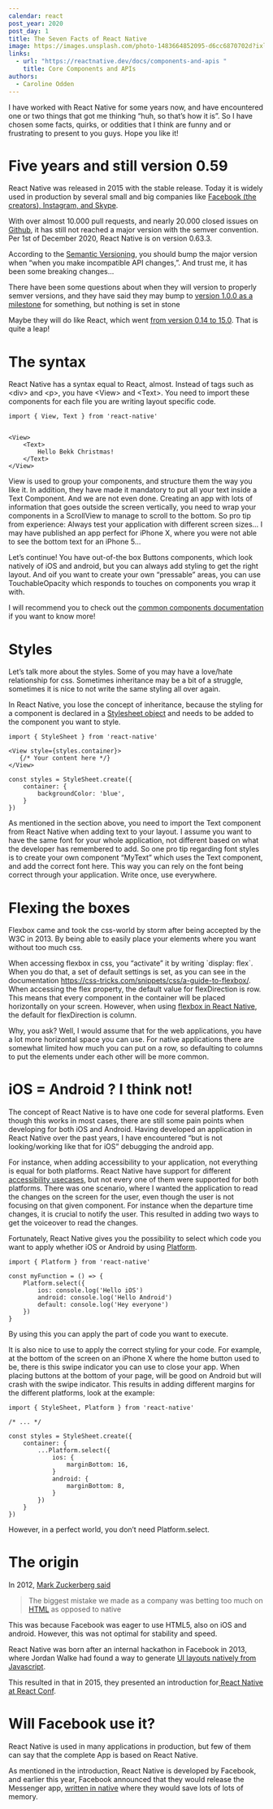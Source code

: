 ```yaml
---
calendar: react
post_year: 2020
post_day: 1
title: The Seven Facts of React Native
image: https://images.unsplash.com/photo-1483664852095-d6cc6870702d?ixlib=rb-1.2.1&ixid=eyJhcHBfaWQiOjEyMDd9&auto=format&fit=crop&w=2100&q=80
links:
  - url: "https://reactnative.dev/docs/components-and-apis "
    title: Core Components and APIs
authors:
  - Caroline Odden
---
```

I have worked with React Native for some years now, and have encountered one or two things that got me thinking “huh, so that’s how it is”. So I have chosen some facts, quirks, or oddities that I think are funny and or frustrating to present to you guys. Hope you like it!

# Five years and still version 0.59

React Native was released in 2015 with the stable release. Today it is widely used in production by several small and big companies like [Facebook (the creators), Instagram, and Skype](<https://wiredelta.com/10-most-popular-react-native-apps-of-2020/>).

With over almost 10.000 pull requests, and nearly 20.000 closed issues on [Github](https://github.com/facebook/react-native), it has still not reached a major version with the semver convention. Per 1st of December 2020, React Native is on version 0.63.3.

According to the [Semantic Versioning](https://semver.org/), you should bump the major version when “when you make incompatible API changes,”. And trust me, it has been some breaking changes…

There have been some questions about when they will version to properly semver versions, and they have said they may bump to [version 1.0.0 as a milestone](https://www.facebook.com/groups/reactnativeoss/permalink/1604716516491643/) for something, but nothing is set in stone

Maybe they will do like React, which went [from version 0.14 to 15.0](https://reactjs.org/blog/2016/04/07/react-v15.html). That is quite a leap! [](https://reactjs.org/blog/2016/04/07/react-v15.html)

# The syntax

React Native has a syntax equal to React, almost. Instead of tags such as \<div> and \<p>, you have \<View> and \<Text>. You need to import these components for each file you are writing layout specific code.

```
import { View, Text } from 'react-native'


<View>
    <Text>
        Hello Bekk Christmas!
    </Text>
</View>

```

View is used to group your components, and structure them the way you like it. In addition, they have made it mandatory to put all your text inside a Text Component. And we are not even done. Creating an app with lots of information that goes outside the screen vertically, you need to wrap your components in a ScrollView to manage to scroll to the bottom. So pro tip from experience: Always test your application with different screen sizes… I may have published an app perfect for iPhone X, where you were not able to see the bottom text for an iPhone 5...

Let’s continue! You have out-of-the box Buttons components, which look natively of iOS and android, but you can always add styling to get the right layout. And oif you want to create your own “pressable” areas, you can use TouchableOpacity which responds to touches on components you wrap it with.

I will recommend you to check out the [common components documentation](https://reactnative.dev/docs/components-and-apis) if you want to know more!

# Styles

Let’s talk more about the styles. Some of you may have a love/hate relationship for css. Sometimes inheritance may be a bit of a struggle, sometimes it is nice to not write the same styling all over again.

In React Native, you lose the concept of inheritance, because the styling for a component is declared in a [](<https://reactnative.dev/docs/style>)[Stylesheet object](https://reactnative.dev/docs/style) and needs to be added to the component you want to style.

```
import { StyleSheet } from 'react-native'

<View style={styles.container}>
   {/* Your content here */}
</View>

const styles = StyleSheet.create({
    container: {
        backgroundColor: 'blue',
    }
})

```

As mentioned in the section above, you need to import the Text component from React Native when adding text to your layout. I assume you want to have the same font for your whole application, not different based on what the developer has remembered to add. So one pro tip regarding font styles is to create your own component “MyText” which uses the Text component, and add the correct font here. This way you can rely on the font being correct through your application. Write once, use everywhere.

# Flexing the boxes

Flexbox came and took the css-world by storm after being accepted by the W3C in 2013. By being able to easily place your elements where you want without too much css.

When accessing flexbox in css, you “activate” it by writing \`display: flex\`. When you do that, a set of default settings is set, as you can see in the documentation https://css-tricks.com/snippets/css/a-guide-to-flexbox/. When accessing the flex property, the default value for flexDirection is row. This means that every component in the container will be placed horizontally on your screen. However, when using [flexbox in React Native](https://reactnative.dev/docs/0.61/flexbox), the default for flexDirection is column.

Why, you ask? Well, I would assume that for the web applications, you have a lot more horizontal space you can use. For native applications there are somewhat limited how much you can put on a row, so defaulting to columns to put the elements under each other will be more common.

# iOS = Android ? I think not!

The concept of React Native is to have one code for several platforms. Even though this works in most cases, there are still some pain points when developing for both iOS and Android. Having developed an application in React Native over the past years, I have encountered “but is not looking/working like that for iOS” debugging the android app.

For instance, when adding accessibility to your application, not everything is equal for both platforms. React Native have support for different [accessibility usecases](https://reactnative.dev/docs/accessibility), but not every one of them were supported for both platforms. There was one scenario, where I wanted the application to read the changes on the screen for the user, even though the user is not focusing on that given component. For instance when the departure time changes, it is crucial to notify the user. This resulted in adding two ways to get the voiceover to read the changes.

Fortunately, React Native gives you the possibility to select which code you want to apply whether iOS or Android by using [Platform](https://reactnative.dev/docs/platform-specific-code).

```
import { Platform } from 'react-native'

const myFunction = () => {
    Platform.select({
        ios: console.log('Hello iOS')
        android: console.log('Hello Android')
        default: console.log('Hey everyone')
    })
}
```

By using this you can apply the part of code you want to execute.

It is also nice to use to apply the correct styling for your code. For example, at the bottom of the screen on an iPhone X where the home button used to be, there is this swipe indicator you can use to close your app. When placing buttons at the bottom of your page, will be good on Android but will crash with the swipe indicator. This results in adding different margins for the different platforms, look at the example:

```
import { StyleSheet, Platform } from 'react-native'

/* ... */

const styles = StyleSheet.create({
    container: {
        ...Platform.select({
            ios: {
                marginBottom: 16,
            }
            android: {
                marginBottom: 8,
            }
        })
    }
})
```

However, in a perfect world, you don’t need Platform.select.

# The origin

In 2012, [Mark Zuckerberg said](https://mashable.com/2012/09/11/html5-biggest-mistake/)

> The biggest mistake we made as a company was betting too much on [HTML](https://en.wikipedia.org/wiki/HTML) as opposed to native

This was because Facebook was eager to use HTML5, also on iOS and android. However, this was not optimal for stability and speed.

React Native was born after an internal hackathon in Facebook in 2013, where Jordan Walke had found a way to generate [UI layouts natively from Javascript](https://jobninja.com/blog/short-story-react-native/).

This resulted in that in 2015, they presented an introduction for[ React Native at React Conf](https://www.youtube.com/watch?v=KVZ-P-ZI6W4).

# Will Facebook use it?

React Native is used in many applications in production, but few of them can say that the complete App is based on React Native.

As mentioned in the introduction, React Native is developed by Facebook, and earlier this year, Facebook announced that they would release the Messenger app, [written in native](https://engineering.fb.com/data-infrastructure/messenger/) where they would save lots of lots of memory.